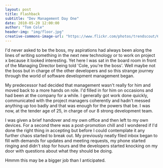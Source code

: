 ```yaml
---
layout: post
title: Flashback
subtitle: "Dev Management Day One"
date: 2010-05-20 12:00:00
author: "Tom Cole"
header-img: "img/floor.jpg"
creative-commons-image-url: "https://www.flickr.com/photos/trendscout/6856475131/"
---
```

I'd never asked to be the boss, my aspirations had always been along the lines of writing something in the next new technology or to work on project x because it looked interesting. Yet here I was sat in the board room in front of the Managing Director being told 'Cole, you're the boss'. Well maybe not the boss but in charge of the other developers and so this strange journey through the world of software development management began.

My predecessor had decided that management wasn't really for him and moved back to a more hands on role. I'd filled in for him on occasions and had been at the company for a while. I generally got work done quickly, communicated with the project managers coherently and hadn't messed anything up too badly and that was enough for the powers that be. I was now, at the tender age of 25, in charge of our 8 strong development team.

I was given a brief handover and my own office and then left to my own devices. For a second there was a post-promotion chill and I wondered if I'd done the right thing in accepting but before I could contemplate it any further chaos started to break out. My previously neatly filed inbox began to fill with demands for updates and meeting requests, my phone started ringing and didn't stop for hours and the developers started knocking on my door with questions about what they should be doing.

Hmmm this may be a bigger job than I anticipated.